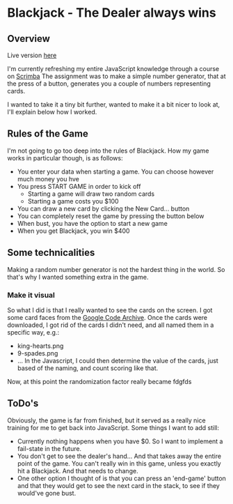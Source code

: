 # Blackjack - The Dealer always wins

## Overview

Live version [here](https://frbl-blackjack.netlify.app/)

I'm currently refreshing my entire JavaScript knowledge through a course on [Scrimba](https://scrimba.com/allcourses)
The assignment was to make a simple number generator, that at the press of a button, generates you a couple of numbers representing cards.

I wanted to take it a tiny bit further, wanted to make it a bit nicer to look at, I'll explain below how I worked.

## Rules of the Game
I'm not going to go too deep into the rules of Blackjack.
How my game works in particular though, is as follows:
* You enter your data when starting a game. You can choose however much money you hve
* You press START GAME in order to kick off
    * Starting a game will draw two random cards
    * Starting a game costs you $100
* You can draw a new card by clicking the New Card... button
* You can completely reset the game by pressing the button below
* When bust, you have the option to start a new game
* When you get Blackjack, you win $400

## Some technicalities
Making a random number generator is not the hardest thing in the world. So that's why I wanted something extra in the game.
### Make it visual
So what I did is that I really wanted to see the cards on the screen. I got some card faces from the [Google Code Archive](https://code.google.com/archive/p/vector-playing-cards/downloads).
Once the cards were downloaded, I got rid of the cards I didn't need, and all named them in a specific way, e.g.:
* king-hearts.png
* 9-spades.png
* ...
In the Javascript, I could then determine the value of the cards, just based of the naming, and count scoring like that.

Now, at this point the randomization factor really became fdgfds 


## ToDo's
Obviously, the game is far from finished, but it served as a really nice training for me to get back into JavaScript.
Some things I want to add still:
* Currently nothing happens when you have $0. So I want to implement a fail-state in the future.
* You don't get to see the dealer's hand... And that takes away the entire point of the game. You can't really win in this game, unless you exactly hit a Blackjack. And that needs to change.
* One other option I thought of is that you can press an 'end-game' button and that they would get to see the next card in the stack, to see if they would've gone bust.